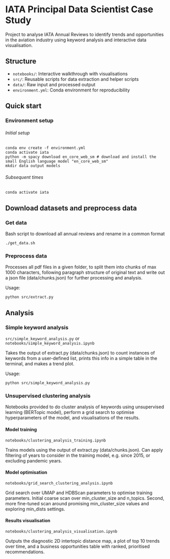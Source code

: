 # IATA Principal Data Scientist Case Study

Project to analyse IATA Annual Reviews to identify trends and opportunities in the aviation industry using keyword analysis and interactive data visualisation.

## Structure

- `notebooks/`: Interactive walkthrough with visualisations
- `src/`: Reusable scripts for data extraction and helper scripts
- `data/`: Raw input and processed output
- `environment.yml`: Conda environment for reproducibility

## Quick start

### Environment setup

###### Initial setup

```
conda env create -f environment.yml
conda activate iata
python -m spacy download en_core_web_sm # download and install the small English language model "en_core_web_sm"
mkdir data output models
```

###### Subsequent times

```
conda activate iata
```

## Download datasets and preprocess data

### Get data

Bash script to download all annual reviews and rename in a common format

```
./get_data.sh
```

### Preprocess data

Processes all pdf files in a given folder, to split them into chunks of max 1000 characters, following paragraph structure of original text and write out a json file (data/chunks.json) for further processing and analysis. 

Usage:
```
python src/extract.py
```

## Analysis

### Simple keyword analysis

```src/simple_keyword_analysis.py``` or ```notebooks/simple_keyword_analysis.ipynb```

Takes the output of extract.py (data/chunks.json) to count instances of keywords from a user-defined list, prints this info in a simple table in the terminal, and makes a trend plot.

Usage:
```
python src/simple_keyword_analysis.py
```

### Unsupervised clustering analysis

Notebooks provided to do cluster analysis of keywords using unsupervised learning (BERTopic model), perform a grid search to optimise hyperparameters of the model, and visualisations of the results.

#### Model training

```notebooks/clustering_analysis_training.ipynb```

Trains models using the output of extract.py (data/chunks.json).  Can apply filtering of years to consider in the training model, e.g. since 2015, or excluding pandemic years.

#### Model optimisation

```notebooks/grid_search_clustering_analysis.ipynb```

Grid search over UMAP and HDBScan parameters to optimise training parameters.  Initial coarse scan over min_cluster_size and n_topics. Second, more fine-tuned scan around promising min_cluster_size values and exploring min_dists settings.

#### Results visualisation

```notebooks/clustering_analysis_visualisation.ipynb```

Outputs the diagnostic 2D intertopic distance map, a plot of top 10 trends over time, and a business opportunities table with ranked, prioritised recommendations.